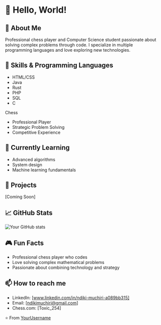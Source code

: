 # 👋 Hello, World! 

## 🎯 About Me
Professional chess player and Computer Science student passionate about solving complex problems through code. I specialize in multiple programming languages and love exploring new technologies.

## 🚀 Skills & Programming Languages
- HTML/CSS
- Java
- Rust
- PHP
- SQL
- C

 Chess
- Professional Player
- Strategic Problem Solving
- Competitive Experience

## 🌱 Currently Learning
- Advanced algorithms
- System design
- Machine learning fundamentals

## 💼 Projects
[Coming Soon]

## 📈 GitHub Stats
![Your GitHub stats](https://github-readme-stats.vercel.app/api?username=Davyy191119&show_icons=true&theme=radical)

## 🎮 Fun Facts
- Professional chess player who codes
- Love solving complex mathematical problems
- Passionate about combining technology and strategy

## 📫 How to reach me
- LinkedIn: [www.linkedin.com/in/ndiki-muchiri-a089bb315]
- Email: [ndikimuchiri@gmail.com]
- Chess.com: [Toxic_254]


⭐️ From [YourUsername](https://github.com/YourUsername)
